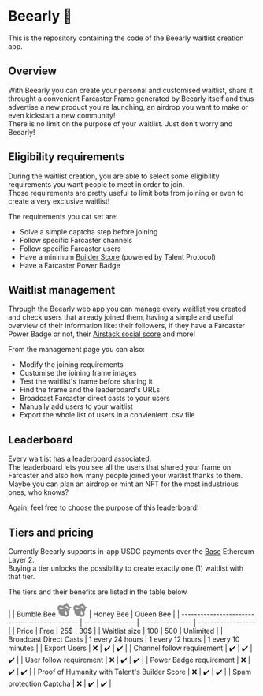 # Beearly 🐝

This is the repository containing the code of the Beearly waitlist creation app.

## Overview

With Beearly you can create your personal and customised waitlist, share it throught a convenient Farcaster Frame generated by Beearly itself and thus advertise a new product you're launching, an airdrop you want to make or even kickstart a new community!\
There is no limit on the purpose of your waitlist. Just don't worry and Beearly!

## Eligibility requirements

During the waitlist creation, you are able to select some eligibility requirements you want people to meet in order to join.\
Those requirements are pretty useful to limit bots from joining or even to create a very exclusive waitlist!

The requirements you cat set are:

- Solve a simple captcha step before joining
- Follow specific Farcaster channels
- Follow specific Farcaster users
- Have a minimum [Builder Score](https://talentprotocol.notion.site/Builder-Score-FAQ-4e07c8df13514ce79661ed0d776d4741) (powered by Talent Protocol)
- Have a Farcaster Power Badge

## Waitlist management

Through the Beearly web app you can manage every waitlist you created and check users that already joined them, having a simple and useful overview of their information like: their followers, if they have a Farcaster Power Badge or not, their [Airstack social score](https://docs.airstack.xyz/airstack-docs-and-faqs/farcaster/farcaster/social-capital) and more!

From the management page you can also:

- Modify the joining requirements
- Customise the joining frame images
- Test the waitlist's frame before sharing it
- Find the frame and the leaderboard's URLs
- Broadcast Farcaster direct casts to your users
- Manually add users to your waitlist
- Export the whole list of users in a convienient .csv file

## Leaderboard

Every waitlist has a leaderboard associated.\
The leaderboard lets you see all the users that shared your frame on Farcaster and also how many people joined your waitlist thanks to them.\
Maybe you can plan an airdrop or mint an NFT for the most industrious ones, who knows?

Again, feel free to choose the purpose of this leaderboard!

## Tiers and pricing

Currently Beearly supports in-app USDC payments over the [Base](https://www.base.org/) Ethereum Layer 2.\
Buying a tier unlocks the possibility to create exactly one (1) waitlist with that tier.

The tiers and their benefits are listed in the table below

| | Bumble Bee ![Bumble Bee](./public/bumble.svg)
<img src="./public/bumble.svg"> | Honey Bee | Queen Bee |
| --------------------------------------------- | ---------------- | ---------------- | ------------------ |
| Price | Free | 25$ | 30$ |
| Waitlist size | 100 | 500 | Unlimited |
| Broadcast Direct Casts | 1 every 24 hours | 1 every 12 hours | 1 every 10 minutes |
| Export Users | ❌ | ✔️ | ✔️ |
| Channel follow requirement | ✔️ | ✔️ | ✔️ |
| User follow requirement | ❌ | ✔️ | ✔️ |
| Power Badge requirement | ❌ | ✔️ | ✔️ |
| Proof of Humanity with Talent's Builder Score | ❌ | ✔️ | ✔️ |
| Spam protection Captcha | ❌ | ✔️ | ✔️ |
